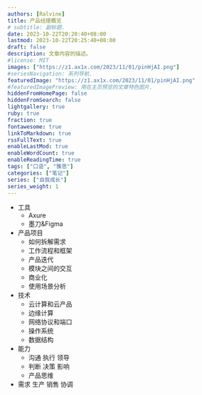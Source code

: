 ```yaml
---
authors: [Ralvine]
title: 产品经理概览
# subtitle: 副标题.
date: 2023-10-22T20:20:40+08:00
lastmod: 2023-10-22T20:25:40+08:00
draft: false
description: 文章内容的描述。
#license: MIT
images: ["https://z1.ax1x.com/2023/11/01/pinHjAI.png"]
#seriesNavigation: 系列导航.
featuredImage: "https://z1.ax1x.com/2023/11/01/pinHjAI.png"
#featuredImagePreview: 用在主页预览的文章特色图片.
hiddenFromHomePage: false
hiddenFromSearch: false
lightgallery: true
ruby: true
fraction: true
fontawesome: true
linkToMarkdown: true
rssFullText: true
enableLastMod: true
enableWordCount: true
enableReadingTime: true
tags: ["口语", "雅思"]
categories: ["笔记"]
series: ["自我成长"]
series_weight: 1
---
```


<!--more-->

- 工具
    - Axure
    - 墨刀&Figma
- 产品项目
    - 如何拆解需求
    - 工作流程和框架
    - 产品迭代
    - 模块之间的交互
    - 商业化
    - 使用场景分析
- 技术
    - 云计算和云产品
    - 边缘计算
    - 网络协议和端口
    - 操作系统
    - 数据结构
- 能力
    - 沟通 执行 领导
    - 判断 决策 影响
    - 产品思维
- 需求 生产 销售 协调